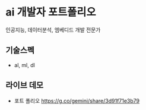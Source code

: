# ai 개발자 포트폴리오

인공지능, 데이터분석, 엠베디드 개발 전문가

## 기술스펙
 - al, ml, dl

## 라이브 데모
 - 포트 폴리오 https://g.co/gemini/share/3d91f71e3b79
